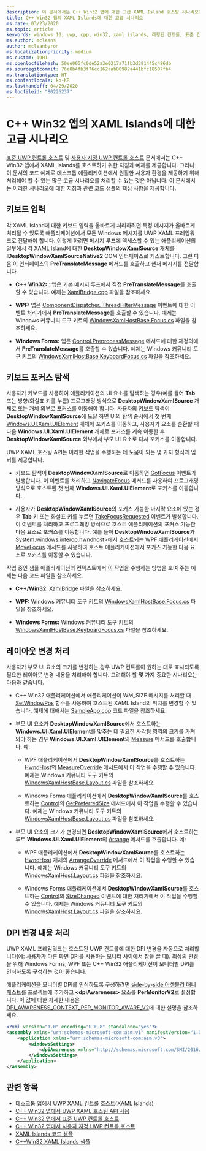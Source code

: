 ```yaml
---
description: 이 문서에서는 C++ Win32 앱에 대한 고급 XAML Island 호스팅 시나리오에 대해 설명합니다.
title: C++ Win32 앱의 XAML Islands에 대한 고급 시나리오
ms.date: 03/23/2020
ms.topic: article
keywords: windows 10, uwp, cpp, win32, xaml islands, 래핑된 컨트롤, 표준 컨트롤
ms.author: mcleans
author: mcleanbyron
ms.localizationpriority: medium
ms.custom: 19H1
ms.openlocfilehash: 50ee005fc0de52a3e0217a71fb3d391445c486db
ms.sourcegitcommit: 76e8b4fb3f76cc162aab80982a441bfc18507fb4
ms.translationtype: HT
ms.contentlocale: ko-KR
ms.lasthandoff: 04/29/2020
ms.locfileid: "80226237"
---
```

# <a name="advanced-scenarios-for-xaml-islands-in-c-win32-apps"></a>C++ Win32 앱의 XAML Islands에 대한 고급 시나리오

[표준 UWP 컨트롤 호스트](host-standard-control-with-xaml-islands-cpp.md) 및 [사용자 지정 UWP 컨트롤 호스트](host-custom-control-with-xaml-islands-cpp.md) 문서에서는 C++ Win32 앱에서 XAML Islands를 호스트하기 위한 지침과 예제를 제공합니다. 그러나 이 문서의 코드 예제로 데스크톱 애플리케이션에서 원활한 사용자 환경을 제공하기 위해 처리해야 할 수 있는 많은 고급 시나리오를 처리할 수 있는 것은 아닙니다. 이 문서에서는 이러한 시나리오에 대한 지침과 관련 코드 샘플의 핵심 사항을 제공합니다.

## <a name="keyboard-input"></a>키보드 입력

각 XAML Island에 대한 키보드 입력을 올바르게 처리하려면 특정 메시지가 올바르게 처리될 수 있도록 애플리케이션에서 모든 Windows 메시지를 UWP XAML 프레임워크로 전달해야 합니다. 이렇게 하려면 메시지 루프에 액세스할 수 있는 애플리케이션의 일부에서 각 XAML Island에 대한 **DesktopWindowXamlSource** 개체를 **IDesktopWindowXamlSourceNative2** COM 인터페이스로 캐스트합니다. 그런 다음 이 인터페이스의 **PreTranslateMessage** 메서드를 호출하고 현재 메시지를 전달합니다.

  * **C++ Win32:** : 앱은 기본 메시지 루프에서 직접 **PreTranslateMessage**를 호출할 수 있습니다. 예제는 [XamlBridge.cpp](https://github.com/microsoft/Xaml-Islands-Samples/blob/master/Samples/Win32/SampleCppApp/XamlBridge.cpp#L16) 파일을 참조하세요.

  * **WPF:** 앱은 [ComponentDispatcher. ThreadFilterMessage](https://docs.microsoft.com/dotnet/api/system.windows.interop.componentdispatcher.threadfiltermessage) 이벤트에 대한 이벤트 처리기에서 **PreTranslateMessage**를 호출할 수 있습니다. 예제는 Windows 커뮤니티 도구 키트의 [WindowsXamlHostBase.Focus.cs](https://github.com/windows-toolkit/Microsoft.Toolkit.Win32/blob/master/Microsoft.Toolkit.Wpf.UI.XamlHost/WindowsXamlHostBase.Focus.cs#L177) 파일을 참조하세요.

  * **Windows Forms:** 앱은 [Control.PreprocessMessage](https://docs.microsoft.com/dotnet/api/system.windows.forms.control.preprocessmessage) 메서드에 대한 재정의에서 **PreTranslateMessage**를 호출할 수 있습니다. 예제는 Windows 커뮤니티 도구 키트의 [WindowsXamlHostBase.KeyboardFocus.cs](https://github.com/windows-toolkit/Microsoft.Toolkit.Win32/blob/master/Microsoft.Toolkit.Forms.UI.XamlHost/WindowsXamlHostBase.KeyboardFocus.cs#L100) 파일을 참조하세요.

## <a name="keyboard-focus-navigation"></a>키보드 포커스 탐색

사용자가 키보드를 사용하여 애플리케이션의 UI 요소를 탐색하는 경우(예를 들어 **Tab** 또는 방향/화살표 키를 누름) 프로그래밍 방식으로 **DesktopWindowXamlSource** 개체로 또는 개체 외부로 포커스를 이동해야 합니다. 사용자의 키보드 탐색이 **DesktopWindowXamlSource**에 도달 하면 UI의 탐색 순서에서 첫 번째 [Windows.UI.Xaml.UIElement](https://docs.microsoft.com/uwp/api/windows.ui.xaml.uielement) 개체에 포커스를 이동하고, 사용자가 요소를 순환할 때 다음 **Windows.UI.Xaml.UIElement** 개체로 포커스를 계속 이동한 후 **DesktopWindowXamlSource** 외부에서 부모 UI 요소로 다시 포커스를 이동합니다.  

UWP XAML 호스팅 API는 이러한 작업을 수행하는 데 도움이 되는 몇 가지 형식과 멤버를 제공합니다.

* 키보드 탐색이 **DesktopWindowXamlSource**로 이동하면 [GotFocus](https://docs.microsoft.com/uwp/api/windows.ui.xaml.hosting.desktopwindowxamlsource.gotfocus) 이벤트가 발생합니다. 이 이벤트를 처리하고 [NavigateFocus](https://docs.microsoft.com/uwp/api/windows.ui.xaml.hosting.desktopwindowxamlsource.navigatefocus) 메서드를 사용하여 프로그래밍 방식으로 호스트된 첫 번째 **Windows.UI.Xaml.UIElement**로 포커스를 이동합니다.

* 사용자가 **DesktopWindowXamlSource**의 포커스 가능한 마지막 요소에 있는 경우 **Tab** 키 또는 화살표 키를 누르면 [TakeFocusRequested](https://docs.microsoft.com/uwp/api/windows.ui.xaml.hosting.desktopwindowxamlsource.takefocusrequested) 이벤트가 발생합니다. 이 이벤트를 처리하고 프로그래밍 방식으로 호스트 애플리케이션의 포커스 가능한 다음 요소로 포커스를 이동합니다. 예를 들어 **DesktopWindowXamlSource**가 [System.windows.interop.hwndhost>](https://docs.microsoft.com/dotnet/api/system.windows.interop.hwndhost)에서 호스트되는 WPF 애플리케이션에서 [MoveFocus](https://docs.microsoft.com/dotnet/api/system.windows.frameworkelement.movefocus) 메서드를 사용하여 호스트 애플리케이션에서 포커스 가능한 다음 요소로 포커스를 이동할 수 있습니다.

작업 중인 샘플 애플리케이션의 컨텍스트에서 이 작업을 수행하는 방법을 보여 주는 예제는 다음 코드 파일을 참조하세요.

  * **C++/Win32**: [XamlBridge](https://github.com/microsoft/Xaml-Islands-Samples/blob/master/Samples/Win32/SampleCppApp/XamlBridge.cpp) 파일을 참조하세요.

  * **WPF:** Windows 커뮤니티 도구 키트의 [WindowsXamlHostBase.Focus.cs](https://github.com/windows-toolkit/Microsoft.Toolkit.Win32/blob/master/Microsoft.Toolkit.Wpf.UI.XamlHost/WindowsXamlHostBase.Focus.cs) 파일을 참조하세요.  

  * **Windows Forms:** Windows 커뮤니티 도구 키트의 [WindowsXamlHostBase.KeyboardFocus.cs](https://github.com/windows-toolkit/Microsoft.Toolkit.Win32/blob/master/Microsoft.Toolkit.Forms.UI.XamlHost/WindowsXamlHostBase.KeyboardFocus.cs) 파일을 참조하세요.

## <a name="handle-layout-changes"></a>레이아웃 변경 처리

사용자가 부모 UI 요소의 크기를 변경하는 경우 UWP 컨트롤이 원하는 대로 표시되도록 필요한 레이아웃 변경 내용을 처리해야 합니다. 고려해야 할 몇 가지 중요한 시나리오는 다음과 같습니다.

* C++ Win32 애플리케이션에서 애플리케이션이 WM_SIZE 메시지를 처리할 때 [SetWindowPos](https://docs.microsoft.com/windows/desktop/api/winuser/nf-winuser-setwindowpos) 함수를 사용하여 호스트된 XAML Island의 위치를 변경할 수 있습니다. 예제에 대해서는 [SampleApp.cpp](https://github.com/microsoft/Xaml-Islands-Samples/blob/master/Samples/Win32/SampleCppApp/SampleApp.cpp#L170) 코드 파일을 참조하세요.

* 부모 UI 요소가 **DesktopWindowXamlSource**에서 호스트하는 **Windows.UI.Xaml.UIElement**를 맞추는 데 필요한 사각형 영역의 크기를 가져와야 하는 경우 **Windows.UI.Xaml.UIElement**의 [Measure](https://docs.microsoft.com/uwp/api/windows.ui.xaml.uielement.measure) 메서드를 호출합니다. 예:

    * WPF 애플리케이션에서 **DesktopWindowXamlSource**를 호스트하는 [HwndHost](https://docs.microsoft.com/dotnet/api/system.windows.interop.hwndhost)의 [MeasureOverride](https://docs.microsoft.com/dotnet/api/system.windows.frameworkelement.measureoverride) 메서드에서 이 작업을 수행할 수 있습니다. 예제는 Windows 커뮤니티 도구 키트의 [WindowsXamlHostBase.Layout.cs](https://github.com/windows-toolkit/Microsoft.Toolkit.Win32/blob/master/Microsoft.Toolkit.Wpf.UI.XamlHost/WindowsXamlHostBase.Layout.cs) 파일을 참조하세요.

    * Windows Forms 애플리케이션에서 **DesktopWindowXamlSource**를 호스트하는 [Control](https://docs.microsoft.com/dotnet/api/system.windows.forms.control)의 [GetPreferredSize](https://docs.microsoft.com/dotnet/api/system.windows.forms.control.getpreferredsize) 메서드에서 이 작업을 수행할 수 있습니다. 예제는 Windows 커뮤니티 도구 키트의 [WindowsXamlHostBase.Layout.cs](https://github.com/windows-toolkit/Microsoft.Toolkit.Win32/blob/master/Microsoft.Toolkit.Forms.UI.XamlHost/WindowsXamlHostBase.Layout.cs) 파일을 참조하세요.

* 부모 UI 요소의 크기가 변경되면 **DesktopWindowXamlSource**에서 호스트하는 루트 **Windows.UI.Xaml.UIElement**의 [Arrange](https://docs.microsoft.com/uwp/api/windows.ui.xaml.uielement.arrange) 메서드를 호출합니다. 예:

    * WPF 애플리케이션에서 **DesktopWindowXamlSource**를 호스트하는 [HwndHost](https://docs.microsoft.com/dotnet/api/system.windows.interop.hwndhost) 개체의 [ArrangeOverride](https://docs.microsoft.com/dotnet/api/system.windows.frameworkelement.arrangeoverride) 메서드에서 이 작업을 수행할 수 있습니다. 예제는 Windows 커뮤니티 도구 키트의 [WindowsXamlHost.Layout.cs](https://github.com/windows-toolkit/Microsoft.Toolkit.Win32/blob/master/Microsoft.Toolkit.Wpf.UI.XamlHost/WindowsXamlHostBase.Layout.cs) 파일을 참조하세요.

    * Windows Forms 애플리케이션에서 **DesktopWindowXamlSource**를 호스트하는 [Control](https://docs.microsoft.com/dotnet/api/system.windows.forms.control)의 [SizeChanged](https://docs.microsoft.com/dotnet/api/system.windows.forms.control.sizechanged) 이벤트에 대한 처리기에서 이 작업을 수행할 수 있습니다. 예제는 Windows 커뮤니티 도구 키트의 [WindowsXamlHost.Layout.cs](https://github.com/windows-toolkit/Microsoft.Toolkit.Win32/blob/master/Microsoft.Toolkit.Forms.UI.XamlHost/WindowsXamlHostBase.Layout.cs) 파일을 참조하세요.

## <a name="handle-dpi-changes"></a>DPI 변경 내용 처리

UWP XAML 프레임워크는 호스트된 UWP 컨트롤에 대한 DPI 변경을 자동으로 처리합니다(예: 사용자가 다른 화면 DPI를 사용하는 모니터 사이에서 창을 끌 때). 최상의 환경을 위해 Windows Forms, WPF 또는 C++ Win32 애플리케이션이 모니터별 DPI를 인식하도록 구성하는 것이 좋습니다.

애플리케이션을 모니터별 DPI를 인식하도록 구성하려면 [side-by-side 어셈블리 매니페스트](https://docs.microsoft.com/windows/desktop/SbsCs/application-manifests)를 프로젝트에 추가하고 **\<dpiAwareness\>** 요소를 **PerMonitorV2**로 설정합니다. 이 값에 대한 자세한 내용은 [DPI_AWARENESS_CONTEXT_PER_MONITOR_AWARE_V2](https://docs.microsoft.com/windows/desktop/hidpi/dpi-awareness-context)에 대한 설명을 참조하세요.

```xml
<?xml version="1.0" encoding="UTF-8" standalone="yes"?>
<assembly xmlns="urn:schemas-microsoft-com:asm.v1" manifestVersion="1.0">
    <application xmlns="urn:schemas-microsoft-com:asm.v3">
        <windowsSettings>
            <dpiAwareness xmlns="http://schemas.microsoft.com/SMI/2016/WindowsSettings">PerMonitorV2</dpiAwareness>
        </windowsSettings>
    </application>
</assembly>
```

## <a name="related-topics"></a>관련 항목

* [데스크톱 앱에서 UWP XAML 컨트롤 호스트(XAML Islands)](xaml-islands.md)
* [C++ Win32 앱에서 UWP XAML 호스팅 API 사용](using-the-xaml-hosting-api.md)
* [C++ Win32 앱에서 표준 UWP 컨트롤 호스트](host-standard-control-with-xaml-islands-cpp.md)
* [C++ Win32 앱에서 사용자 지정 UWP 컨트롤 호스트](host-custom-control-with-xaml-islands-cpp.md)
* [XAML Islands 코드 샘플](https://github.com/microsoft/Xaml-Islands-Samples)
* [C++Win32 XAML Islands 샘플](https://github.com/microsoft/Xaml-Islands-Samples/tree/master/Samples/Win32/SampleCppApp)

